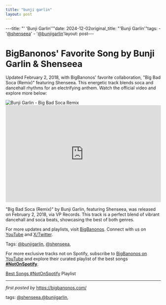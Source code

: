 ```yaml
---
title: "bunji garlin"
layout: post
---
```

---title: "' 'Bunji Garlin''"date: 2024-12-02original_title: "'Bunji Garlin'"tags:  - '[@shenseea](/tags/shenseea/)'  - '[@bunjigarlin](/tags/bunjigarlin/)'layout: post---<!-- Post Title --><h1 >BigBanonos' Favorite Song by Bunji Garlin & Shenseea</h1> <!-- Introductory Text --><p >Updated February 2, 2018, with BigBanonos' favorite collaboration, "Big Bad Soca (Remix)" featuring Shenseea. This energetic track blends soca and dancehall rhythms for an electrifying anthem. Watch the official video and explore more below:</p> <!-- Featured Image --><div > <img src="https://thefader-res.cloudinary.com/images/w_1440,c_limit,f_auto,q_auto:eco/p2orfjnflgplerasbcjs/bunji-garlin.jpg" alt="Bunji Garlin - Big Bad Soca Remix" /></div> <!-- YouTube Video Embed --><div > <iframe width="100%" height="315" src="https://www.youtube.com/embed/ip37YsfDn_g" title="Bunji Garlin ft. Shenseea - Big Bad Soca Remix | Official Music Video" frameborder="0" allow="accelerometer; autoplay; clipboard-write; encrypted-media; gyroscope; picture-in-picture; web-share" referrerpolicy="strict-origin-when-cross-origin" allowfullscreen></iframe></div> <!-- Song Information --><div > <p>"Big Bad Soca (Remix)" by Bunji Garlin, featuring Shenseea, was released on February 2, 2018, via VP Records. This track is a perfect blend of vibrant dancehall and soca beats, showcasing the best of both genres.</p></div> <!-- Footer Links --><div > <p>For more updates and playlists, visit <a href="https://bigbanonos.com/" target="_blank">BigBanonos</a>. Connect with us on <a href="https://www.youtube.com/[@BigBanonos](/tags/BigBanonos/)" target="_blank">YouTube</a> and <a href="https://x.com/bigbanonos" target="_blank">X/Twitter</a>.</p></div> <!-- Tags --><p >Tags: [@bunjigarlin](/tags/bunjigarlin/), [@shenseea](/tags/shenseea/),</p><!--Subscribe and Playlist Links--><div>    <p>For more exclusive tracks not on Spotify, subscribe to <a href="https://www.youtube.com/[@BigBanonos](/tags/BigBanonos/)" target="_blank">BigBanonos on YouTube</a> and explore their curated playlist of the best songs <strong>[#NotOnSpotify](/tags/NotOnSpotify/)</strong>.</p>    <p><a href="https://www.youtube.com/playlist?list=PLtuNtuTatqI0kFahUCbtbfenC_ET5O_tr" target="_blank">Best Songs [#NotOnSpotify](/tags/NotOnSpotify/) Playlist<br /></a></p></div><hr /><p><em>first posted by</em> <a href="https://bigbanonos.com/" rel="noopener" target="_new">https://bigbanonos.com/</a></p><p>tags: [@shenseea](/tags/shenseea/),[@bunjigarlin](/tags/bunjigarlin/),</p>